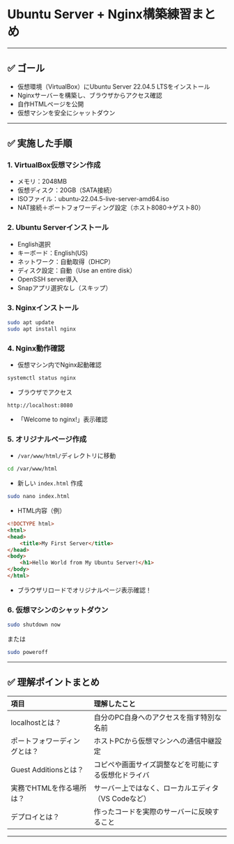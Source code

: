 # Ubuntu Server + Nginx構築練習まとめ

---

## ✅ ゴール
- 仮想環境（VirtualBox）にUbuntu Server 22.04.5 LTSをインストール
- Nginxサーバーを構築し、ブラウザからアクセス確認
- 自作HTMLページを公開
- 仮想マシンを安全にシャットダウン

---

## ✅ 実施した手順

### 1. VirtualBox仮想マシン作成
- メモリ：2048MB
- 仮想ディスク：20GB（SATA接続）
- ISOファイル：ubuntu-22.04.5-live-server-amd64.iso
- NAT接続＋ポートフォワーディング設定（ホスト8080→ゲスト80）

### 2. Ubuntu Serverインストール
- English選択
- キーボード：English(US)
- ネットワーク：自動取得（DHCP）
- ディスク設定：自動（Use an entire disk）
- OpenSSH server導入
- Snapアプリ選択なし（スキップ）

### 3. Nginxインストール
```bash
sudo apt update
sudo apt install nginx
```

### 4. Nginx動作確認
- 仮想マシン内でNginx起動確認
```bash
systemctl status nginx
```
- ブラウザでアクセス
```
http://localhost:8080
```
- 「Welcome to nginx!」表示確認

### 5. オリジナルページ作成
- `/var/www/html/`ディレクトリに移動
```bash
cd /var/www/html
```
- 新しい `index.html` 作成
```bash
sudo nano index.html
```
- HTML内容（例）
```html
<!DOCTYPE html>
<html>
<head>
    <title>My First Server</title>
</head>
<body>
    <h1>Hello World from My Ubuntu Server!</h1>
</body>
</html>
```
- ブラウザリロードでオリジナルページ表示確認！

### 6. 仮想マシンのシャットダウン
```bash
sudo shutdown now
```
または
```bash
sudo poweroff
```

---

## ✅ 理解ポイントまとめ

| 項目 | 理解したこと |
|:--|:--|
| localhostとは？ | 自分のPC自身へのアクセスを指す特別な名前 |
| ポートフォワーディングとは？ | ホストPCから仮想マシンへの通信中継設定 |
| Guest Additionsとは？ | コピペや画面サイズ調整などを可能にする仮想化ドライバ |
| 実務でHTMLを作る場所は？ | サーバー上ではなく、ローカルエディタ（VS Codeなど） |
| デプロイとは？ | 作ったコードを実際のサーバーに反映すること |

---
